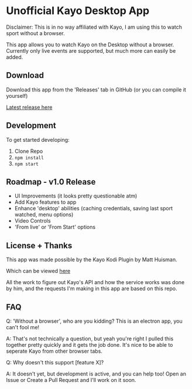 # Unofficial Kayo Desktop App

Disclaimer: This is in no way affiliated with Kayo, I am using this to watch sport without a browser.

This app allows you to watch Kayo on the Desktop without a browser. Currently only live events are supported, but much more can easily be added.

## Download

Download this app from the 'Releases' tab in GitHub (or you can compile it yourself)

[Latest release here](https://github.com/etopiei/kayo/releases/latest)

## Development

To get started developing:

1. Clone Repo
2. `npm install`
3. `npm start`

## Roadmap - v1.0 Release

 - UI Improvements (it looks pretty questionable atm)
 - Add Kayo features to app
 - Enhance 'desktop' abilities (caching credentials, saving last sport watched, menu options)
 - Video Controls
 - 'From live' or 'From Start' options

## License + Thanks

This app was made possible by the Kayo Kodi Plugin by Matt Huisman.

Which can be viewed [here](https://github.com/wrxtasy/plugin.video.kayo.sports/)

All the work to figure out Kayo's API and how the service works was done by him, and the requests I'm making in this app are based on this repo.

## FAQ

Q: 'Without a browser', who are you kidding? This is an electron app, you can't fool me!

A: That's not technically a question, but yeah you're right I pulled this together pretty quickly and it gets the job done. It's nice to be able to seperate Kayo from other browser tabs.

Q: Why doesn't this support [feature X]?

A: It doesn't yet, but development is active, and you can help too! Open an Issue or Create a Pull Request and I'll work on it soon.
